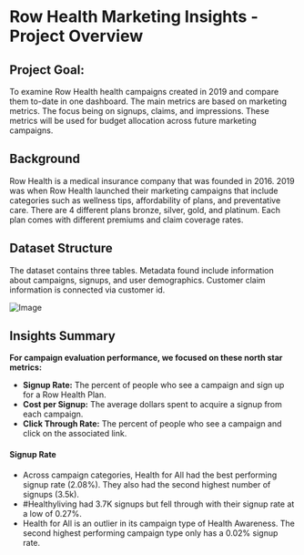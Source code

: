 # Row Health Marketing Insights - Project Overview

## Project Goal: 

To examine Row Health health campaigns created in 2019 and compare them to-date in one dashboard. The main metrics are based on marketing metrics. The focus being on signups, claims, and impressions. These metrics will be used for budget allocation across future marketing campaigns.


## Background

Row Health is a medical insurance company that was founded in 2016. 2019 was when Row Health launched their marketing campaigns that include categories such as wellness tips, affordability of plans, and preventative care. There are 4 different plans bronze, silver, gold, and platinum. Each plan comes with different premiums and claim coverage rates. 


## Dataset Structure

The dataset contains three tables. Metadata found include information about campaigns, signups, and user demographics. Customer claim information is connected via customer id. 

![Image](https://github.com/user-attachments/assets/cf932e7b-87e5-47fa-95b9-5fb1a17fdcdf)

## Insights Summary 

**For campaign evaluation performance, we focused on these north star metrics:**
- **Signup Rate:** The percent of people who see a campaign and sign up for a Row Health Plan.
- **Cost per Signup:** The average dollars spent to acquire a signup from each campaign.
- **Click Through Rate:** The percent of people who see a campaign and click on the associated link.

#### Signup Rate
- Across campaign categories, Health for All had the best performing signup rate (2.08%). They also had the second highest number of signups (3.5k).
- #Healthyliving had 3.7K signups but fell through with their signup rate at a low of 0.27%.
- Health for All is an outlier in its campaign type of Health Awareness. The second highest performing campaign type only has a 0.02% signup rate.
